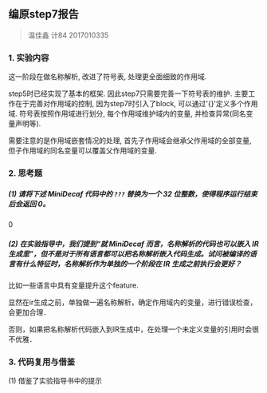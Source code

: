 ## 编原step7报告

> 温佳鑫 计84 2017010335

### 1. 实验内容

这一阶段在做名称解析,  改进了符号表, 处理更全面细致的作用域. 

step5时已经实现了基本的框架. 因此step7只需要完善一下符号表的维护. 主要工作在于完善对作用域的控制,  因为step7时引入了block, 可以通过'{}'定义多个作用域. 符号表按照作用域进行划分, 每个作用域维护域内的变量, 并检查异常(同名变量声明等).

需要注意的是作用域嵌套情况的处理, 首先子作用域会继承父作用域的全部变量, 但子作用域的同名变量可以覆盖父作用域的变量. 

### 2. 思考题

##### (1) 请将下述 MiniDecaf 代码中的 `???` 替换为一个 32 位整数，使得程序运行结束后会返回 0。

0

##### (2) 在实验指导中，我们提到“就 MiniDecaf 而言，名称解析的代码也可以嵌入 IR 生成里”，但不是对于所有语言都可以把名称解析嵌入代码生成。试问被编译的语言有什么特征时，名称解析作为单独的一个阶段在 IR 生成之前执行会更好？

比如一些语言中具有变量提升这个feature. 

显然在ir生成之前，单独做一遍名称解析，确定作用域内的变量，进行错误检查，会更加合理．

否则，如果把名称解析代码嵌入到IR生成中，在处理一个未定义变量的引用时会很不优雅．

### 3. 代码复用与借鉴

(1) 借鉴了实验指导书中的提示


